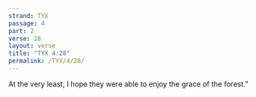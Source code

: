 ```yaml
---
strand: TYX
passage: 4
part: 2
verse: 28
layout: verse
title: "TYX 4:28"
permalink: /TYX/4/28/
---
```

At the very least, I hope they were able to enjoy the grace of the forest."
